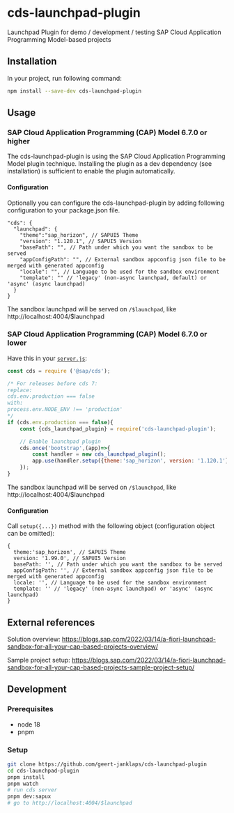 # cds-launchpad-plugin
Launchpad Plugin for demo / development / testing SAP Cloud Application Programming Model-based projects

## Installation

In your project, run following command:
```sh
npm install --save-dev cds-launchpad-plugin
```

## Usage

### SAP Cloud Application Programming (CAP) Model 6.7.0 or higher

The cds-launchpad-plugin is using the SAP Cloud Application Programming Model plugin technique. 
Installing the plugin as a dev dependency (see installation) is sufficient to enable the plugin automatically.

#### Configuration

Optionally you can configure the cds-launchpad-plugin by adding following configuration to your package.json file.

```jsonc
"cds": {
  "launchpad": {
    "theme":"sap_horizon", // SAPUI5 Theme
    "version": "1.120.1", // SAPUI5 Version
    "basePath": "", // Path under which you want the sandbox to be served
    "appConfigPath": "", // External sandbox appconfig json file to be merged with generated appconfig
    "locale": "", // Language to be used for the sandbox environment
    "template": "" // 'legacy' (non-async launchpad, default) or 'async' (async launchpad)
  }
}
```

The sandbox launchpad will be served on `/$launchpad`, like http://localhost:4004/$launchpad

### SAP Cloud Application Programming (CAP) Model 6.7.0 or lower

Have this in your [`server.js`](https://cap.cloud.sap/docs/node.js/cds-server#custom-server-js):

```js
const cds = require ('@sap/cds');

/* For releases before cds 7:
replace:
cds.env.production === false
with:
process.env.NODE_ENV !== 'production'
*/
if (cds.env.production === false){
    const {cds_launchpad_plugin} = require('cds-launchpad-plugin');

    // Enable launchpad plugin
    cds.once('bootstrap',(app)=>{
        const handler = new cds_launchpad_plugin();
        app.use(handler.setup({theme:'sap_horizon', version: '1.120.1'}));
    });
}
```

The sandbox launchpad will be served on `/$launchpad`, like http://localhost:4004/$launchpad

#### Configuration

Call `setup({...})` method with the following object (configuration object can be omitted):
```jsonc
{
  theme:'sap_horizon', // SAPUI5 Theme
  version: '1.99.0', // SAPUI5 Version
  basePath: '', // Path under which you want the sandbox to be served
  appConfigPath: '', // External sandbox appconfig json file to be merged with generated appconfig
  locale: '', // Language to be used for the sandbox environment
  template: '' // 'legacy' (non-async launchpad) or 'async' (async launchpad)
}
```

## External references

Solution overview: https://blogs.sap.com/2022/03/14/a-fiori-launchpad-sandbox-for-all-your-cap-based-projects-overview/

Sample project setup: https://blogs.sap.com/2022/03/14/a-fiori-launchpad-sandbox-for-all-your-cap-based-projects-sample-project-setup/

## Development

### Prerequisites
- node 18
- pnpm

### Setup
```sh
git clone https://github.com/geert-janklaps/cds-launchpad-plugin
cd cds-launchpad-plugin
pnpm install
pnpm watch
# run cds server
pnpm dev:sapux
# go to http://localhost:4004/$launchpad
```
